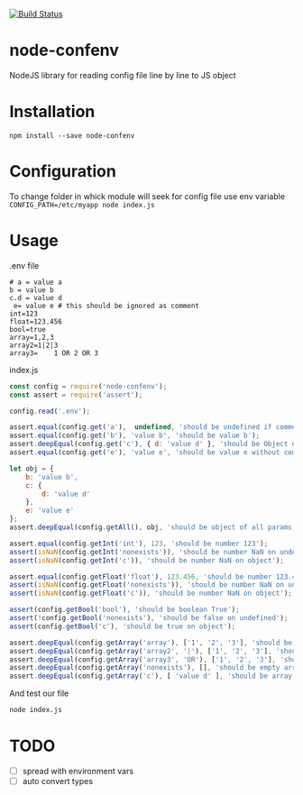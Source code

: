 [![Build Status](https://travis-ci.org/execmd/node-confenv.svg?branch=master)](https://travis-ci.org/execmd/node-confenv)
# node-confenv
NodeJS library for reading config file line by line to JS object

Installation
=
`npm install --save node-confenv`

Configuration
=
To change folder in whick module will seek for config file use env variable
`CONFIG_PATH=/etc/myapp node index.js`

Usage
=

.env file
```
# a = value a
b = value b
c.d = value d
 e= value e # this should be ignored as comment
int=123
float=123.456
bool=true
array=1,2,3
array2=1|2|3
array3=    1 OR 2 OR 3
```
index.js
```javascript
const config = require('node-confenv');
const assert = require('assert');

config.read('.env');

assert.equal(config.get('a'),  undefined, 'should be undefined if commented');
assert.equal(config.get('b'), 'value b', 'should be value b');
assert.deepEqual(config.get('c'), { d: 'value d' }, 'should be Object d: value d');
assert.equal(config.get('e'), 'value e', 'should be value e without comment part');

let obj = {
    b: 'value b',
    c: {
        d: 'value d'
    },
    e: 'value e'
};
assert.deepEqual(config.getAll(), obj, 'should be object of all params');

assert.equal(config.getInt('int'), 123, 'should be number 123');
assert(isNaN(config.getInt('nonexists')), 'should be number NaN on undefined');
assert(isNaN(config.getInt('c')), 'should be number NaN on object');

assert.equal(config.getFloat('float'), 123.456, 'should be number 123.456');
assert(isNaN(config.getFloat('nonexists')), 'should be number NaN on undefined');
assert(isNaN(config.getFloat('c')), 'should be number NaN on object');

assert(config.getBool('bool'), 'should be boolean True');
assert(!config.getBool('nonexists'), 'should be false on undefined');
assert(config.getBool('c'), 'should be true on object');

assert.deepEqual(config.getArray('array'), ['1', '2', '3'], 'should be array');
assert.deepEqual(config.getArray('array2', '|'), ['1', '2', '3'], 'should be array');
assert.deepEqual(config.getArray('array3', 'OR'), ['1', '2', '3'], 'should be array');
assert.deepEqual(config.getArray('nonexists'), [], 'should be empty array on undefined');
assert.deepEqual(config.getArray('c'), [ 'value d' ], 'should be array of object values');
```
And test our file
```bash
node index.js
```
TODO
====

- [ ] spread with environment vars
- [ ] auto convert types
